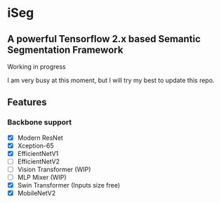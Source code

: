 # iSeg
## A powerful Tensorflow 2.x based Semantic Segmentation Framework

Working in progress

I am very busy at this moment, but I will try my best to update this repo.

## Features
### Backbone support

- [x] Modern ResNet
- [x] Xception-65
- [x] EfficientNetV1
- [ ] EfficientNetV2
- [ ] Vision Transformer (WIP)
- [ ] MLP Mixer (WIP)
- [x] Swin Transformer (Inputs size free)
- [x] MobileNetV2